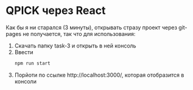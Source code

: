 # QPICK через React

Как бы я ни старался (3 минуты), открывать стразу проект через git-pages не получается, так что для использования:
1. Скачать папку task-3 и открыть в ней консоль
2. Ввести
    ```cmd
    npm run start
    ```
3. Порйоти по ссылке http://localhost:3000/, которая отобразится в консоли